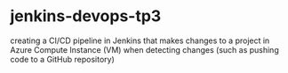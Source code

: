 # jenkins-devops-tp3
creating a CI/CD pipeline in Jenkins that makes changes to a project in Azure Compute Instance (VM) when detecting changes (such as pushing code to a GitHub repository)


